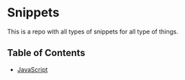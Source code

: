 <!-- this is a repo with all types of snippets for all type of things -->
# Snippets
This is a repo with all types of snippets for all type of things.

## Table of Contents
- [JavaScript](/js/)
